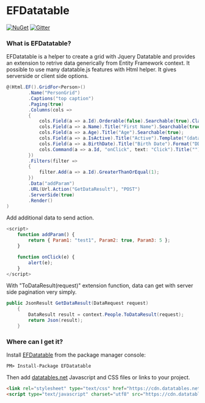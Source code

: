 # EFDatatable
[![NuGet](http://img.shields.io/nuget/v/EFDatatable.svg)](https://www.nuget.org/packages/EFDatatable/)
[![Gitter](https://badges.gitter.im/EFDatatable/community.svg)](https://gitter.im/EFDatatable/community?utm_source=badge&utm_medium=badge&utm_campaign=pr-badge)
### What is EFDatatable?
EFDatatable is a helper to create a grid with Jquery Datatable and provides an extension to retrive data generically from Entity Framework context. It possible to use many datatable.js features with Html helper. It gives serverside or client side options.

```csharp
@(Html.EF().GridFor<Person>()
        .Name("PersonGrid")
        .Captions("top caption")
        .Paging(true)
        .Columns(cols =>
        {
            cols.Field(a => a.Id).Orderable(false).Searchable(true).Class("text-danger");
            cols.Field(a => a.Name).Title("First Name").Searchable(true);
            cols.Field(a => a.Age).Title("Age").Searchable(true);
            cols.Field(a => a.IsActive).Title("Active").Template("(data === true) ? '<span class=\"glyphicon glyphicon-ok\"></span>' : '<span class=\"glyphicon glyphicon-remove\"></span>'");
            cols.Field(a => a.BirthDate).Title("Birth Date").Format("DD-MMM-Y");
            cols.Command(a => a.Id, "onClick", text: "Click").Title("");
        })
        .Filters(filter =>
        {
            filter.Add(a => a.Id).GreaterThanOrEqual(1);
        })
        .Data("addParam")
        .URL(Url.Action("GetDataResult"), "POST")
        .ServerSide(true)
        .Render()
)
```
Add additional data to send action.
```javascript
<script>
    function addParam() {
        return { Param1: "test1", Param2: true, Param3: 5 };
    }

    function onClick(e) {
        alert(e);
    }
</script>
```
With "ToDataResult(request)" extension function, data can get with server side pagination very simply.
```csharp
public JsonResult GetDataResult(DataRequest request)
    {
        DataResult result = context.People.ToDataResult(request);
        return Json(result);
    }
```
### Where can I get it?
Install [EFDatatable](https://www.nuget.org/packages/EFDatatable/) from the package manager console:

```
PM> Install-Package EFDatatable
```

Then add [datatables.net](https://datatables.net/) Javascript and CSS files or links to your project. 

```html
<link rel="stylesheet" type="text/css" href="https://cdn.datatables.net/1.10.19/css/jquery.dataTables.css">
<script type="text/javascript" charset="utf8" src="https://cdn.datatables.net/1.10.19/js/jquery.dataTables.js"></script>
```
